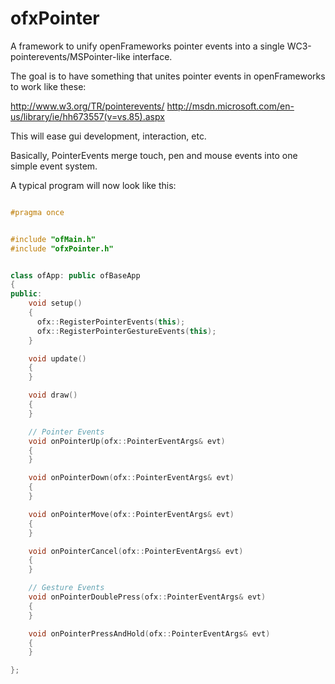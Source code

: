 ofxPointer
==========

A framework to unify openFrameworks pointer events into a single WC3-pointerevents/MSPointer-like interface.

The goal is to have something that unites pointer events in openFrameworks to work like these:

http://www.w3.org/TR/pointerevents/
http://msdn.microsoft.com/en-us/library/ie/hh673557(v=vs.85).aspx

This will ease gui development, interaction, etc.

Basically, PointerEvents merge touch, pen and mouse events into one simple event system.

A typical program will now look like this:

```c++

#pragma once


#include "ofMain.h"
#include "ofxPointer.h"


class ofApp: public ofBaseApp
{
public:
    void setup()
    {
      ofx::RegisterPointerEvents(this);
      ofx::RegisterPointerGestureEvents(this);
    }

    void update()
    {
    }

    void draw()
    {  
    }

    // Pointer Events
    void onPointerUp(ofx::PointerEventArgs& evt)
    {
    }

    void onPointerDown(ofx::PointerEventArgs& evt)
    {
    }

    void onPointerMove(ofx::PointerEventArgs& evt)
    {
    }

    void onPointerCancel(ofx::PointerEventArgs& evt)
    {
    }

    // Gesture Events
    void onPointerDoublePress(ofx::PointerEventArgs& evt)
    {
    }

    void onPointerPressAndHold(ofx::PointerEventArgs& evt)
    {
    }

};

```
